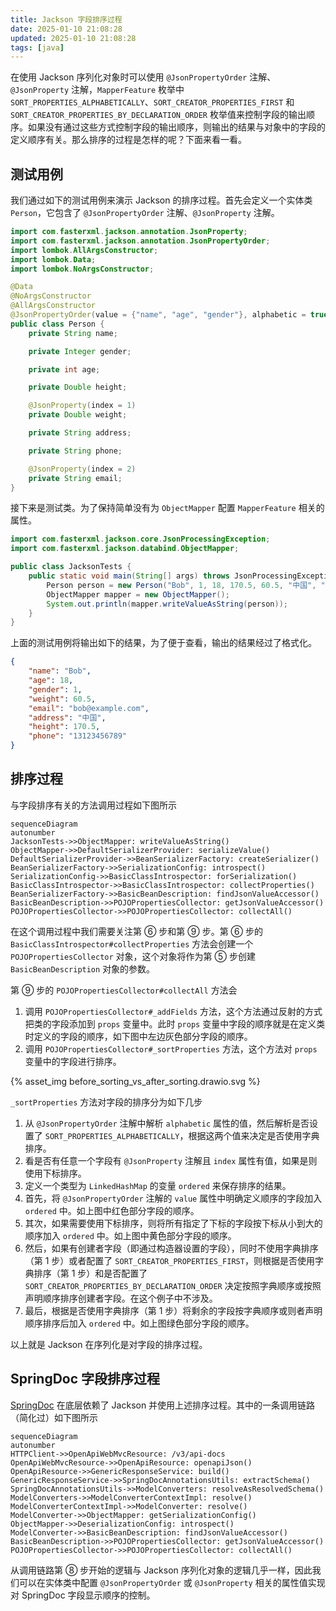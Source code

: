 ```yaml
---
title: Jackson 字段排序过程
date: 2025-01-10 21:08:28
updated: 2025-01-10 21:08:28
tags: [java]
---
```


在使用 Jackson 序列化对象时可以使用 `@JsonPropertyOrder` 注解、`@JsonProperty` 注解，`MapperFeature` 枚举中 `SORT_PROPERTIES_ALPHABETICALLY`、`SORT_CREATOR_PROPERTIES_FIRST` 和 `SORT_CREATOR_PROPERTIES_BY_DECLARATION_ORDER` 枚举值来控制字段的输出顺序。如果没有通过这些方式控制字段的输出顺序，则输出的结果与对象中的字段的定义顺序有关。那么排序的过程是怎样的呢？下面来看一看。

<!-- more -->

## 测试用例

我们通过如下的测试用例来演示 Jackson 的排序过程。首先会定义一个实体类 `Person`，它包含了 `@JsonPropertyOrder` 注解、`@JsonProperty` 注解。

```java
import com.fasterxml.jackson.annotation.JsonProperty;
import com.fasterxml.jackson.annotation.JsonPropertyOrder;
import lombok.AllArgsConstructor;
import lombok.Data;
import lombok.NoArgsConstructor;

@Data
@NoArgsConstructor
@AllArgsConstructor
@JsonPropertyOrder(value = {"name", "age", "gender"}, alphabetic = true)
public class Person {
    private String name;

    private Integer gender;

    private int age;

    private Double height;

    @JsonProperty(index = 1)
    private Double weight;

    private String address;

    private String phone;

    @JsonProperty(index = 2)
    private String email;
}
```

接下来是测试类。为了保持简单没有为 `ObjectMapper` 配置 `MapperFeature` 相关的属性。

```java
import com.fasterxml.jackson.core.JsonProcessingException;
import com.fasterxml.jackson.databind.ObjectMapper;

public class JacksonTests {
    public static void main(String[] args) throws JsonProcessingException {
        Person person = new Person("Bob", 1, 18, 170.5, 60.5, "中国", "13123456789", "bob@example.com");
        ObjectMapper mapper = new ObjectMapper();
        System.out.println(mapper.writeValueAsString(person));
    }
}
```

上面的测试用例将输出如下的结果，为了便于查看，输出的结果经过了格式化。

```json
{
    "name": "Bob",
    "age": 18,
    "gender": 1,
    "weight": 60.5,
    "email": "bob@example.com",
    "address": "中国",
    "height": 170.5,
    "phone": "13123456789"
}
```

## 排序过程

与字段排序有关的方法调用过程如下图所示

```mermaid
sequenceDiagram
autonumber
JacksonTests->>ObjectMapper: writeValueAsString()
ObjectMapper->>DefaultSerializerProvider: serializeValue()
DefaultSerializerProvider->>BeanSerializerFactory: createSerializer()
BeanSerializerFactory->>SerializationConfig: introspect()
SerializationConfig->>BasicClassIntrospector: forSerialization()
BasicClassIntrospector->>BasicClassIntrospector: collectProperties()
BeanSerializerFactory->>BasicBeanDescription: findJsonValueAccessor()
BasicBeanDescription->>POJOPropertiesCollector: getJsonValueAccessor()
POJOPropertiesCollector->>POJOPropertiesCollector: collectAll()
```

在这个调用过程中我们需要关注第 ⑥ 步和第 ⑨ 步。第 ⑥ 步的 `BasicClassIntrospector#collectProperties` 方法会创建一个 `POJOPropertiesCollector` 对象，这个对象将作为第 ⑤ 步创建 `BasicBeanDescription` 对象的参数。

第 ⑨ 步的 `POJOPropertiesCollector#collectAll` 方法会

1. 调用 `POJOPropertiesCollector#_addFields` 方法，这个方法通过反射的方式把类的字段添加到 `props` 变量中。此时 `props` 变量中字段的顺序就是在定义类时定义的字段的顺序，如下图中左边灰色部分字段的顺序。
2. 调用 `POJOPropertiesCollector#_sortProperties` 方法，这个方法对 `props` 变量中的字段进行排序。

{% asset_img before_sorting_vs_after_sorting.drawio.svg %}

`_sortProperties` 方法对字段的排序分为如下几步

1. 从 `@JsonPropertyOrder` 注解中解析 `alphabetic` 属性的值，然后解析是否设置了 `SORT_PROPERTIES_ALPHABETICALLY`，根据这两个值来决定是否使用字典排序。
2. 看是否有任意一个字段有 `@JsonProperty` 注解且 `index` 属性有值，如果是则使用下标排序。
3. 定义一个类型为 `LinkedHashMap` 的变量 `ordered` 来保存排序的结果。
4. 首先，将 `@JsonPropertyOrder` 注解的 `value` 属性中明确定义顺序的字段加入 `ordered` 中。如上图中红色部分字段的顺序。
5. 其次，如果需要使用下标排序，则将所有指定了下标的字段按下标从小到大的顺序加入 `ordered` 中。如上图中黄色部分字段的顺序。
6. 然后，如果有创建者字段（即通过构造器设置的字段），同时不使用字典排序（第 1 步）或者配置了 `SORT_CREATOR_PROPERTIES_FIRST`，则根据是否使用字典排序（第 1 步）和是否配置了 `SORT_CREATOR_PROPERTIES_BY_DECLARATION_ORDER` 决定按照字典顺序或按照声明顺序排序创建者字段。在这个例子中不涉及。
7. 最后，根据是否使用字典排序（第 1 步）将剩余的字段按字典顺序或则者声明顺序排序后加入 `ordered` 中。如上图绿色部分字段的顺序。

以上就是 Jackson 在序列化是对字段的排序过程。

## SpringDoc 字段排序过程

[SpringDoc](https://springdoc.org) 在底层依赖了 Jackson 并使用上述排序过程。其中的一条调用链路（简化过）如下图所示

```mermaid
sequenceDiagram
autonumber
HTTPClient->>OpenApiWebMvcResource: /v3/api-docs
OpenApiWebMvcResource->>OpenApiResource: openapiJson()
OpenApiResource->>GenericResponseService: build()
GenericResponseService->>SpringDocAnnotationsUtils: extractSchema()
SpringDocAnnotationsUtils->>ModelConverters: resolveAsResolvedSchema()
ModelConverters->>ModelConverterContextImpl: resolve()
ModelConverterContextImpl->>ModelConverter: resolve()
ModelConverter->>ObjectMapper: getSerializationConfig()
ObjectMapper->>DeserializationConfig: introspect()
ModelConverter->>BasicBeanDescription: findJsonValueAccessor()
BasicBeanDescription->>POJOPropertiesCollector: getJsonValueAccessor()
POJOPropertiesCollector->>POJOPropertiesCollector: collectAll()
```

从调用链路第 ⑧ 步开始的逻辑与 Jackson 序列化对象的逻辑几乎一样，因此我们可以在实体类中配置 `@JsonPropertyOrder` 或 `@JsonProperty` 相关的属性值实现对 SpringDoc 字段显示顺序的控制。
